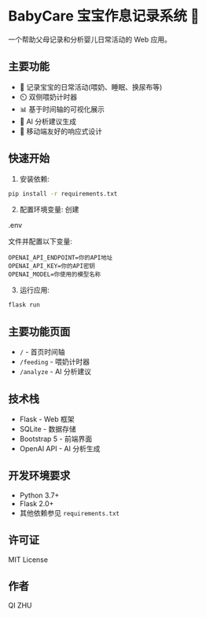# BabyCare 宝宝作息记录系统 👶

一个帮助父母记录和分析婴儿日常活动的 Web 应用。

## 主要功能

- 📝 记录宝宝的日常活动(喂奶、睡眠、换尿布等)
- ⏲️ 双侧喂奶计时器
- 📊 基于时间轴的可视化展示
- 🤖 AI 分析建议生成
- 📱 移动端友好的响应式设计

## 快速开始

1. 安装依赖:

```bash
pip install -r requirements.txt
```

2. 配置环境变量:
创建

.env

 文件并配置以下变量:

```text
OPENAI_API_ENDPOINT=你的API地址
OPENAI_API_KEY=你的API密钥
OPENAI_MODEL=你使用的模型名称
```

3. 运行应用:

```bash
flask run
```

## 主要功能页面

- `/` - 首页时间轴
- `/feeding` - 喂奶计时器
- `/analyze` - AI 分析建议

## 技术栈

- Flask - Web 框架
- SQLite - 数据存储
- Bootstrap 5 - 前端界面
- OpenAI API - AI 分析生成

## 开发环境要求

- Python 3.7+
- Flask 2.0+
- 其他依赖参见 `requirements.txt`

## 许可证

MIT License

## 作者

QI ZHU
